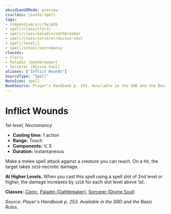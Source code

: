 ```yaml
---
obsidianUIMode: preview
cssclass: json5e-spell
tags:
- compendium/src/5e/phb
- spell/class/cleric
- spell/class/paladin/oathbreaker
- spell/class/sorcerer/divine-soul
- spell/level/1
- spell/school/necromancy
classes:
- Cleric
- Paladin (Oathbreaker)
- Sorcerer (Divine Soul)
aliases: ["Inflict Wounds"]
SourceType: "Spell"
NoteIcon: spell
BookSource: Player's Handbook p. 253. Available in the SRD and the Basic Rules.
---
```

# Inflict Wounds
*1st-level, Necromancy*  

- **Casting time:** 1 action
- **Range:** Touch
- **Components:** V, S
- **Duration:** Instantaneous

Make a melee spell attack against a creature you can reach. On a hit, the target takes `3d10` necrotic damage.

**At Higher Levels.** When you cast this spell using a spell slot of 2nd level or higher, the damage increases by `1d10` for each slot level above 1st.

**Classes**: [Cleric](/2-Mechanics/CLI/classes/cleric.md), [Paladin (Oathbreaker)](/2-Mechanics/CLI/classes/paladin-oathbreaker.md), [Sorcerer (Divine Soul)](/2-Mechanics/CLI/classes/sorcerer-divine-soul-xge.md)

*Source: Player's Handbook p. 253. Available in the SRD and the Basic Rules.*